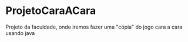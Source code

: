 # ProjetoCaraACara
Projeto da faculdade, onde iremos fazer uma "cópia" do jogo cara a cara usando java
